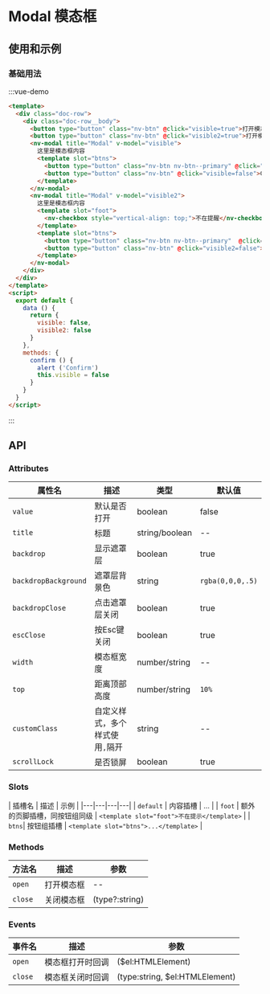 # Modal 模态框

## 使用和示例

### 基础用法
:::vue-demo
```html
<template>
  <div class="doc-row">
    <div class="doc-row__body">
      <button type="button" class="nv-btn" @click="visible=true">打开模态框</button>
      <button type="button" class="nv-btn" @click="visible2=true">打开模态框</button>
      <nv-modal title="Modal" v-model="visible">
        这里是模态框内容
        <template slot="btns">
          <button type="button" class="nv-btn nv-btn--primary" @click="confirm">Confirm</button>
          <button type="button" class="nv-btn" @click="visible=false">Cancel</button>
        </template>  
      </nv-modal>  
      <nv-modal title="Modal" v-model="visible2">
        这里是模态框内容
        <template slot="foot">
          <nv-checkbox style="vertical-align: top;">不在提醒</nv-checkbox>
        </template>  
        <template slot="btns">
          <button type="button" class="nv-btn nv-btn--primary"  @click="visible2=false">Confirm</button>
          <button type="button" class="nv-btn" @click="visible2=false">Cancel</button>
        </template>  
      </nv-modal>  
    </div>
  </div>  
</template>
<script>
  export default {
    data () {
      return {
        visible: false,
        visible2: false
      }
    },
    methods: {
      confirm () {
        alert ('Confirm')
        this.visible = false
      }
    }
  }
</script>  
```
:::

## API

### Attributes

| 属性名  |  描述  | 类型 | 默认值 |
|---|---|---|---|
| `value` | 默认是否打开 | boolean |  false |
| `title` | 标题 | string/boolean | -- |
| `backdrop`|  显示遮罩层 | boolean | true |
| `backdropBackground`|  遮罩层背景色 | string | `rgba(0,0,0,.5)` |
| `backdropClose`|  点击遮罩层关闭 | boolean | true |
| `escClose`|  按Esc键关闭 | boolean | true |
| `width`|  模态框宽度 | number/string | -- |
| `top`|  距离顶部高度 | number/string | `10%` |
| `customClass`|  自定义样式，多个样式使用`,`隔开 | string | -- |
| `scrollLock`|  是否锁屏 | boolean | true |

### Slots

| 插槽名  |  描述  | 示例 |
|---|---|---|---|
| `default` | 内容插槽 | ... |
| `foot` | 额外的页脚插槽，同按钮组同级 | `<template slot="foot">不在提示</template>` |
| `btns`|  按钮组插槽 | `<template slot="btns">...</template>` |


### Methods

| 方法名  |  描述  | 参数 |
|---|---|---|
| `open` | 打开模态框 | -- |
| `close` | 关闭模态框 | (type?:string) |


### Events

| 事件名  |  描述  | 参数 |
|---|---|---|
| `open` | 模态框打开时回调 | ($el:HTMLElement) |
| `close` | 模态框关闭时回调 | (type:string, $el:HTMLElement) |